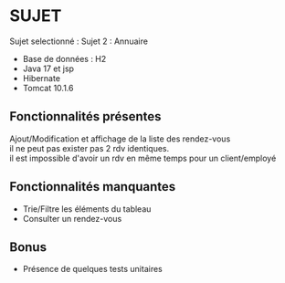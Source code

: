 # SUJET 
Sujet selectionné : Sujet 2 : Annuaire
- Base de données : H2
- Java 17  et jsp
- Hibernate
- Tomcat 10.1.6

## Fonctionnalités présentes

Ajout/Modification et affichage de la liste des rendez-vous<br>
il ne peut pas exister pas 2 rdv identiques.<br>
il est impossible d'avoir un rdv en même temps pour un client/employé

## Fonctionnalités manquantes

- Trie/Filtre les éléments du tableau
- Consulter un rendez-vous

## Bonus

- Présence de quelques tests unitaires